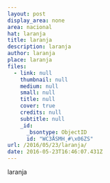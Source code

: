 ```yaml
---
layout: post
display_area: none
area: nacional
hat: laranja
title: laranja
description: laranja
author: laranja
place: laranja
files:
  - link: null
    thumbnail: null
    medium: null
    small: null
    title: null
    cover: true
    credits: null
    subtitle: null
    _id:
      _bsontype: ObjectID
      id: "WC3ÅSMH¸#\x06ZS"
url: /2016/05/23/laranja/
date: 2016-05-23T16:46:07.431Z
---
```

<p>laranja</p>

